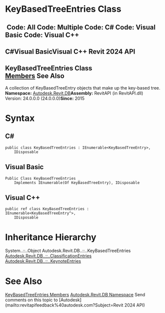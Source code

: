 # KeyBasedTreeEntries Class

﻿
 Code: All Code: Multiple Code: C# Code: Visual Basic Code: Visual C++   
---  
C#Visual BasicVisual C++
Revit 2024 API  
---  
KeyBasedTreeEntries Class  
[Members](8d4e9124-6a06-82c5-dcf8-8f17acbdad23.md "KeyBasedTreeEntries Members") See Also  
---  
A collection of KeyBasedTreeEntry objects that make up the key-based tree. 
**Namespace:** [Autodesk.Revit.DB](87546ba7-461b-c646-cbb1-2cb8f5bff8b2.md "Autodesk.Revit.DB Namespace")**Assembly:** RevitAPI (in RevitAPI.dll) Version: 24.0.0.0 (24.0.0.0)**Since:** 2015 
# Syntax
C#  
---  
```text
public class KeyBasedTreeEntries : IEnumerable<KeyBasedTreeEntry>, 
	IDisposable
```
  
Visual Basic  
---  
```text
Public Class KeyBasedTreeEntries _
	Implements IEnumerable(Of KeyBasedTreeEntry), IDisposable
```
  
Visual C++  
---  
```text
public ref class KeyBasedTreeEntries : IEnumerable<KeyBasedTreeEntry^>, 
	IDisposable
```
  
# Inheritance Hierarchy
System..::..Object Autodesk.Revit.DB..::..KeyBasedTreeEntries [Autodesk.Revit.DB..::..ClassificationEntries](8bfc4653-1957-0b05-c4da-c31268a22935.md "ClassificationEntries Class") [Autodesk.Revit.DB..::..KeynoteEntries](1463acbb-85c7-e0a8-81fd-c82360db72ef.md "KeynoteEntries Class")
# See Also
[KeyBasedTreeEntries Members](8d4e9124-6a06-82c5-dcf8-8f17acbdad23.md "KeyBasedTreeEntries Members")
[Autodesk.Revit.DB Namespace](87546ba7-461b-c646-cbb1-2cb8f5bff8b2.md "Autodesk.Revit.DB Namespace")
Send comments on this topic to [Autodesk](mailto:revitapifeedback%40autodesk.com?Subject=Revit 2024 API)